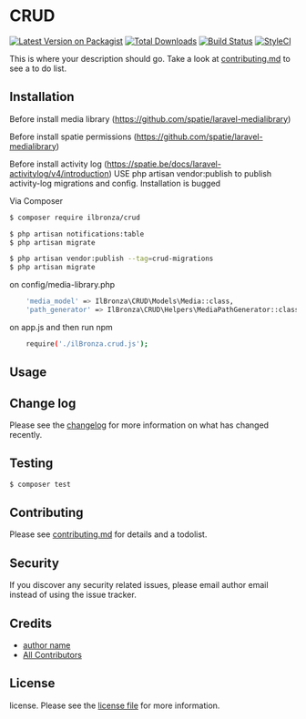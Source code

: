 # CRUD

[![Latest Version on Packagist][ico-version]][link-packagist]
[![Total Downloads][ico-downloads]][link-downloads]
[![Build Status][ico-travis]][link-travis]
[![StyleCI][ico-styleci]][link-styleci]

This is where your description should go. Take a look at [contributing.md](contributing.md) to see a to do list.

## Installation

Before install media library 
(https://github.com/spatie/laravel-medialibrary)

Before install spatie permissions 
(https://github.com/spatie/laravel-medialibrary)

Before install activity log 
(https://spatie.be/docs/laravel-activitylog/v4/introduction)
USE php artisan vendor:publish to publish activity-log migrations and config. Installation is bugged

Via Composer

``` bash
$ composer require ilbronza/crud
```

``` bash
$ php artisan notifications:table
$ php artisan migrate

$ php artisan vendor:publish --tag=crud-migrations
$ php artisan migrate
```

on config/media-library.php

``` bash
    'media_model' => IlBronza\CRUD\Models\Media::class,
    'path_generator' => IlBronza\CRUD\Helpers\MediaPathGenerator::class,
```

on app.js
and then run npm

``` bash
	require('./ilBronza.crud.js');
```



## Usage

## Change log

Please see the [changelog](changelog.md) for more information on what has changed recently.

## Testing

``` bash
$ composer test
```

## Contributing

Please see [contributing.md](contributing.md) for details and a todolist.

## Security

If you discover any security related issues, please email author email instead of using the issue tracker.

## Credits

- [author name][link-author]
- [All Contributors][link-contributors]

## License

license. Please see the [license file](license.md) for more information.

[ico-version]: https://img.shields.io/packagist/v/ilbronza/crud.svg?style=flat-square
[ico-downloads]: https://img.shields.io/packagist/dt/ilbronza/crud.svg?style=flat-square
[ico-travis]: https://img.shields.io/travis/ilbronza/crud/master.svg?style=flat-square
[ico-styleci]: https://styleci.io/repos/12345678/shield

[link-packagist]: https://packagist.org/packages/ilbronza/crud
[link-downloads]: https://packagist.org/packages/ilbronza/crud
[link-travis]: https://travis-ci.org/ilbronza/crud
[link-styleci]: https://styleci.io/repos/12345678
[link-author]: https://github.com/ilbronza
[link-contributors]: ../../contributors
